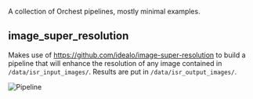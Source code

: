 A collection of Orchest pipelines, mostly minimal examples.

## image_super_resolution
Makes use of https://github.com/idealo/image-super-resolution to 
build a pipeline that will enhance the resolution of any image contained
in `/data/isr_input_images/`. Results are put in `/data/isr_output_images/`.

![Pipeline](https://pviz.orchest.io/?pipeline=https://github.com/fruttasecca/orchest_pipelines_examples/blob/main/image-super-resolution/super_resolution_multiple.orchest)